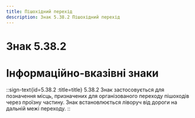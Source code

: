 ```yaml
---
title: Пішохідний перехід
description: Знак 5.38.2 Пішохідний перехід
---
```

# Знак 5.38.2
# Інформаційно-вказівні знаки
::sign-text{id=5.38.2 :title=title}
5.38.2 Знак застосовується для позначення місць, призначених для організованого переходу пішоходів через проїзну частину. Знак встановлюється ліворуч від дороги на дальній межі переходу.
::